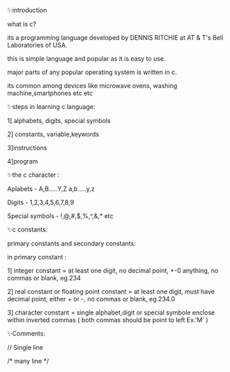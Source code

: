 ✨introduction

what is c?

its a programming language developed by DENNIS RITCHIE at AT & T's Bell Laboratories of USA.

this is simple language and popular as it is easy to use.

major parts of any popular operating system is written in c.

its common among devices like microwave ovens, washing machine,smartphones etc etc

✨steps in learning c language:

1] alphabets, digits, special symbols

2] constants, variable,keywords

3]instructions

4]program

✨the c character :

Aplabets - A,B.....Y,Z a,b.....y,z

Digits - 1,2,3,4,5,6,7,8,9

Special symbols - !,@,#,$,%,^,&,* etc

✨c constants:

primary constants and secondary constants:

in primary constant :

1] integer constant = at least one digit, no decimal point, +-0 anything, no commas or blank, eg.234

2] real constant or floating point constant = at least one digit, must have decimal point, either + or -, no commas or blank, eg.234.0

3] character constant = single alphabet,digit or special symbole enclose within inverted commas ( both commas should be point to left Ex.'M' )

✨Comments:

// Single line

/* many line */

